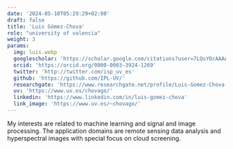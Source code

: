 ```yaml
---
date: '2024-05-10T05:29:29+02:00'
draft: false
title: 'Luis Gómez-Chova'
role: "university of valencia"
weight: 3
params:
  img: luis.webp
  googlescholar: 'https://scholar.google.com/citations?user=7LQsYOcAAAAJ&hl=en'
  orcid: 'https://orcid.org/0000-0003-3924-1269'
  twitter: 'http://twitter.com/isp_uv_es'
  github: 'https://github.com/IPL-UV/'
  researchgate: 'https://www.researchgate.net/profile/Luis-Gomez-Chova'
  uv: 'https://www.uv.es/chovago/'
  linkedin: 'https://www.linkedin.com/in/luis-gomez-chova'
  link_image: 'https://www.uv.es/~chovago/'
---
```


My interests are related to machine learning and signal and image processing. The application domains are remote sensing data analysis and hyperspectral images with special focus on cloud screening.
